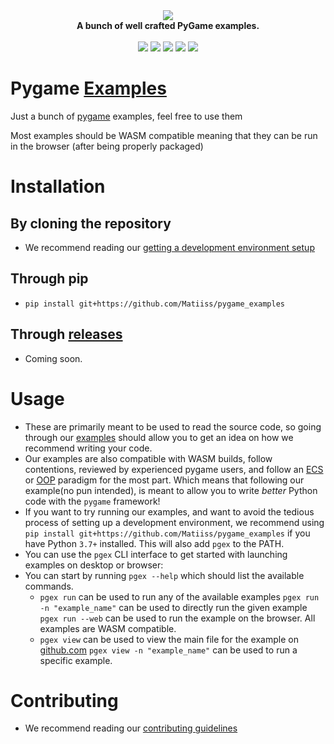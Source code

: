 <div align="center">
  <img src="https://media.discordapp.net/attachments/972467177624072263/972555155822239824/logo4.png?width=250&height=250" />
  <br/>
  <b>A bunch of well crafted PyGame examples.</b>
  <br/>
  <br/>
	<a href="https://github.com/Matiiss/pygame_examples/actions/workflows/lint.yml"><img src="https://img.shields.io/github/workflow/status/Matiiss/pygame_examples/Run%20pylint%20and%20black"></a>  
  <a href="https://discord.gg/DCGyWedkde"><img src="https://img.shields.io/discord/972445332476665866"/></a>
	<a href="https://github.com/Matiiss/pygame_examples/blob/main/LICENSE"><img src="https://img.shields.io/github/license/Matiiss/pygame_examples"></a>
	<a href="https://github.com/psf/black"><img src="https://img.shields.io/badge/code%20style-black-brightgreen"></a>
  <img src="https://img.shields.io/tokei/lines/github/Matiiss/pygame_examples">
  
</div>


# Pygame [Examples](https://github.com/Matiiss/pygame_examples/tree/main/pgex/examples)
Just a bunch of [pygame](https://github.com/pygame/pygame) examples, feel free to use them

Most examples should be WASM compatible meaning that they can be run in the browser (after being properly packaged)


# Installation 
## By cloning the repository 
  - We recommend reading our [getting a development environment setup](https://github.com/Matiiss/pygame_examples/blob/main/SETUP.md)
## Through pip
  - `pip install git+https://github.com/Matiiss/pygame_examples`
## Through [releases](https://github.com/Matiiss/pygame_examples/releases)
  - Coming soon.

# Usage
  - These are primarily meant to be used to read the source code, so going through our [examples](https://github.com/Matiiss/pygame_examples/tree/main/pgex/examples) should allow you to get an idea on how we recommend writing your code.
  - Our examples are also compatible with WASM builds, follow contentions, reviewed by experienced pygame users, and follow an [ECS](https://en.wikipedia.org/wiki/Entity_component_system) or [OOP](https://en.wikipedia.org/wiki/Object-oriented_programming) paradigm for the most part. Which means that following our example(no pun intended), is meant to allow you to write *better* Python code with the `pygame` framework!
  - If you want to try running our examples, and want to avoid the tedious process of setting up a development environment, we recommend using `pip install git+https://github.com/Matiiss/pygame_examples` if you have Python `3.7+` installed. This will also add `pgex` to the PATH.
  - You can use the `pgex` CLI interface to get started with launching examples on desktop or browser:
  - You can start by running `pgex --help` which should list the available commands. 
	  - `pgex run` can be used to run any of the available examples
	    `pgex run -n "example_name"` can be used to directly run the given example
	    `pgex run --web` can be used to run the example on the browser. All examples are WASM compatible.
	  - `pgex view` can be used to view the main file for the example on [github.com](https://github.com/Matiiss/pygame_examples)
	    `pgex view -n "example_name"` can be used to run a specific example.

# Contributing
  - We recommend reading our [contributing guidelines](https://github.com/Matiiss/pygame_examples/blob/main/CONTRIBUTING.md)
